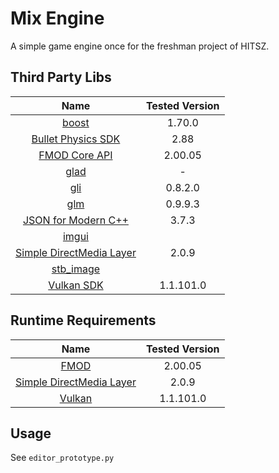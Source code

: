 # Mix Engine
A simple game engine once for the freshman project of HITSZ.

## Third Party Libs
|Name|Tested Version|
|:-:|:-:|
|[boost](https://www.boost.org/)|1.70.0|
|[Bullet Physics SDK](https://github.com/bulletphysics/bullet3/)|2.88|
|[FMOD Core API](https://fmod.com/)|2.00.05|
|[glad](https://glad.dav1d.de/)|-|
|[gli](https://github.com/g-truc/gli/)|0.8.2.0|
|[glm](https://github.com/g-truc/glm/)|0.9.9.3|
|[JSON for Modern C++](https://github.com/nlohmann/json/)|3.7.3|
|[imgui](https://github.com/ocornut/imgui/)||
|[Simple DirectMedia Layer](https://www.libsdl.org/)|2.0.9|
|[stb_image](https://github.com/nothings/stb/)||
|[Vulkan SDK](https://vulkan.lunarg.com/)|1.1.101.0|

## Runtime Requirements
|Name|Tested Version|
|:-:|:-:|
|[FMOD](https://fmod.com/)|2.00.05|
|[Simple DirectMedia Layer](https://www.libsdl.org/)|2.0.9|
|[Vulkan](https://vulkan.lunarg.com/)|1.1.101.0|

## Usage
<!-- todo -->
See `editor_prototype.py`
